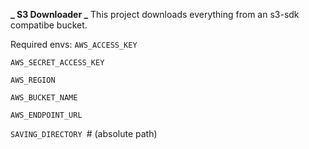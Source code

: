 **_ S3 Downloader _**
This project downloads everything from an s3-sdk compatibe bucket.

Required envs:
`AWS_ACCESS_KEY`

`AWS_SECRET_ACCESS_KEY`

`AWS_REGION`

`AWS_BUCKET_NAME`

`AWS_ENDPOINT_URL`

`SAVING_DIRECTORY `# (absolute path)
